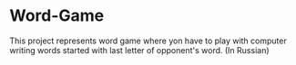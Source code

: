 # Word-Game
This project represents word game where yon have to play with computer writing words started with last letter of opponent's word. (In Russian)
